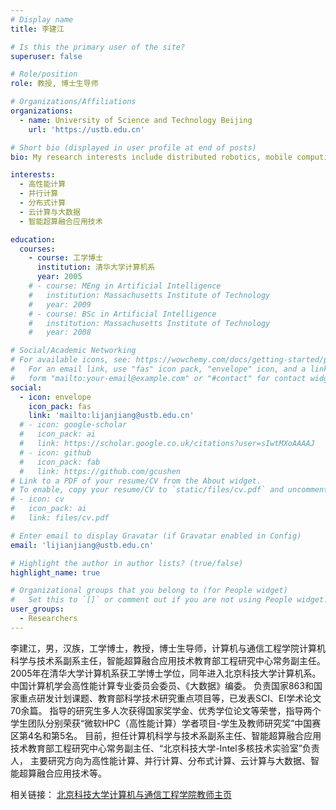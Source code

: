 ```yaml
---
# Display name
title: 李建江

# Is this the primary user of the site?
superuser: false

# Role/position
role: 教授, 博士生导师

# Organizations/Affiliations
organizations:
  - name: University of Science and Technology Beijing
    url: 'https://ustb.edu.cn'

# Short bio (displayed in user profile at end of posts)
bio: My research interests include distributed robotics, mobile computing and programmable matter.

interests:
  - 高性能计算
  - 并行计算
  - 分布式计算
  - 云计算与大数据
  - 智能超算融合应用技术

education:
  courses:
    - course: 工学博士
      institution: 清华大学计算机系
      year: 2005
    # - course: MEng in Artificial Intelligence
    #   institution: Massachusetts Institute of Technology
    #   year: 2009
    # - course: BSc in Artificial Intelligence
    #   institution: Massachusetts Institute of Technology
    #   year: 2008

# Social/Academic Networking
# For available icons, see: https://wowchemy.com/docs/getting-started/page-builder/#icons
#   For an email link, use "fas" icon pack, "envelope" icon, and a link in the
#   form "mailto:your-email@example.com" or "#contact" for contact widget.
social:
  - icon: envelope
    icon_pack: fas
    link: 'mailto:lijanjiang@ustb.edu.cn'
  # - icon: google-scholar
  #   icon_pack: ai
  #   link: https://scholar.google.co.uk/citations?user=sIwtMXoAAAAJ
  # - icon: github
  #   icon_pack: fab
  #   link: https://github.com/gcushen
# Link to a PDF of your resume/CV from the About widget.
# To enable, copy your resume/CV to `static/files/cv.pdf` and uncomment the lines below.
# - icon: cv
#   icon_pack: ai
#   link: files/cv.pdf

# Enter email to display Gravatar (if Gravatar enabled in Config)
email: 'lijianjiang@ustb.edu.cn'

# Highlight the author in author lists? (true/false)
highlight_name: true

# Organizational groups that you belong to (for People widget)
#   Set this to `[]` or comment out if you are not using People widget.
user_groups:
  - Researchers
---
```


李建江，男，汉族，工学博士，教授，博士生导师，计算机与通信工程学院计算机科学与技术系副系主任，智能超算融合应用技术教育部工程研究中心常务副主任。
2005年在清华大学计算机系获工学博士学位，同年进入北京科技大学计算机系。
中国计算机学会高性能计算专业委员会委员、《大数据》编委。
负责国家863和国家重点研发计划课题、教育部科学技术研究重点项目等，已发表SCI、EI学术论文70余篇。
指导的研究生多人次获得国家奖学金、优秀学位论文等荣誉，指导两个学生团队分别荣获“微软HPC（高性能计算）学者项目-学生及教师研究奖”中国赛区第4名和第5名。
目前，担任计算机科学与技术系副系主任、智能超算融合应用技术教育部工程研究中心常务副主任、“北京科技大学-Intel多核技术实验室”负责人，
主要研究方向为高性能计算、并行计算、分布式计算、云计算与大数据、智能超算融合应用技术等。

相关链接：
[北京科技大学计算机与通信工程学院教师主页](http://scce.ustb.edu.cn/shiziduiwu/jiaoshixinxi/2018-04-12/58.html)